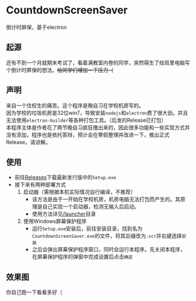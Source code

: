 # CountdownScreenSaver
倒计时屏保，基于electron

## 起源
还有不到一个月就期末考试了，看着满教室内卷的同学，突然萌生了给班里电脑写个倒计时屏保的想法。~~给同学们增加一下压力（~~

## 声明
来自一个住校生的痛苦。这个程序是晚自习在学校机房写的。  
因为学校的垃圾机房是32位win7，导致安装`nodejs`和`electron`费了很大劲。并且无法使用`electron-builder`等各种打包工具。（后发的Release已打包）  
本程序主体是作者花了两节晚自习疯狂撸出来的，因此很多功能和一些实现方式并没有添加，程序也是依托答辩，预计会在寒假整理并改进一下，推出正式Release，请谅解。

## 使用
- 前往[Releases](https://github.com/Gingmzmzx/CountdownScreenSaver/releases)下载最新发行版中的`Setup.exe`
- 接下来有两种部署方式
  1. 启动器（需根据本机实际情况自行编译，不推荐）
     - 该方法是由于一开始在学校机房，机房电脑无法打包而产生的。其原理是自己实现一个启动器，检测无输入后启动。
     - 使用方法详见[/launcher](launcher)目录
  2. 使用Windows屏幕保护程序
     - 运行`Setup.exe`安装后，前往安装目录，找到名为`CountdownScreenSaver.exe`的文件，将其后缀改为`.scr`并右键选择`安装`
     - 之后会弹出屏幕保护程序窗口，同时会运行本程序。先关闭本程序，在屏幕保护程序的弹窗中完成设置后点击`确定`

## 效果图
你自己跑一下看看多好（
